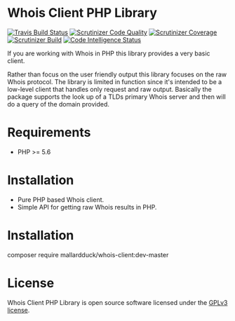 Whois Client PHP Library
=========================
[![Travis Build Status](https://travis-ci.org/mallardduck/whois-client.svg?branch=master)](https://travis-ci.org/mallardduck/whois-client)
[![Scrutinizer Code Quality](https://img.shields.io/scrutinizer/g/mallardduck/whois-client.svg?style=flat-square)](https://scrutinizer-ci.com/g/mallardduck/whois-client/?branch=master)
[![Scrutinizer Coverage](https://img.shields.io/scrutinizer/coverage/g/filp/whoops.svg?style=flat-square)]()
[![Scrutinizer Build](https://img.shields.io/scrutinizer/build/g/mallardduck/whois-client.svg?style=flat-square)](https://scrutinizer-ci.com/g/mallardduck/whois-client/)
[![Code Intelligence Status](https://scrutinizer-ci.com/g/mallardduck/whois-client/badges/code-intelligence.svg?b=master)](https://scrutinizer-ci.com/code-intelligence)

If you are working with Whois in PHP this library provides a very basic client.

Rather than focus on the user friendly output this library focuses on the raw Whois protocol. The library is limited in function since it's intended to be a low-level client that handles only request and raw output. Basically the package supports the look up of a TLDs primary Whois server and then will do a query of the domain provided.

Requirements
============
* PHP >= 5.6

Installation
============
* Pure PHP based Whois client.
* Simple API for getting raw Whois results in PHP.

Installation
============

composer require mallardduck/whois-client:dev-master

License
=====
Whois Client PHP Library is open source software licensed under the [GPLv3 license](LICENSE).

